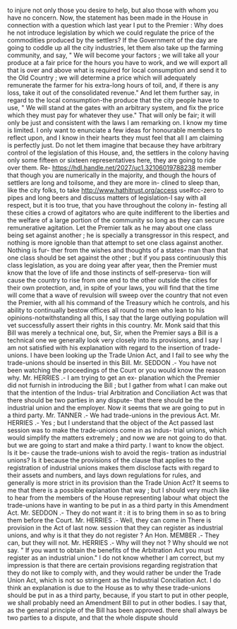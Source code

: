 to injure not only those you desire to help, but also those with whom you have no concern. Now, the statement has been made in the House in connection with a question which last year I put to the Premier : Why does he not introduce legislation by which we could regulate the price of the commodities produced by the settlers? If the Government of the day are going to coddle up all the city industries, let them also take up the farming community, and say, " We will become your factors ; we will take all your produce at a fair price for the hours you have to work, and we will export all that is over and above what is required for local consumption and send it to the Old Country ; we will determine a price which will adequately remunerate the farmer for his extra-long hours of toil, and, if there is any loss, take it out of the consolidated revenue." And let them further say, in regard to the local consumption-the produce that the city people have to use, " We will stand at the gates with an arbitrary system, and fix the price which they must pay for whatever they use." That will only be fair; it will only be just and consistent with the laws I am remarking on. I know my time is limited. I only want to enunciate a few ideas for honourable members to reflect upon, and I know in their hearts they must feel that all I am claiming is perfectly just. Do not let them imagine that because they have arbitrary control of the legislation of this House, and, the settlers in the colony having only some fifteen or sixteen representatives here, they are going to ride over them. Re- https://hdl.handle.net/2027/uc1.32106019788238 member that though you are numerically in the majority, and though the hours of settlers are long and toilsome, and they are more in- clined to sleep than, like the city folks, to take http://www.hathitrust.org/access use#cc-zero to pipes and long beers and discuss matters of legislation-I say with all respect, but it is too true, that you have throughout the colony in- festing all these cities a crowd of agitators who are quite indifferent to the liberties and the welfare of a large portion of the community so long as they can secure remunerative agitation. Let the Premier talk as he may about one class being set against another ; he is specially a transgressor in this respect, and nothing is more ignoble than that attempt to set one class against another. Nothing is fur- ther from the wishes and thoughts of a states- man than that one class should be set against the other ; but if you pass continuously this class legislation, as you are doing year after year, then the Premier must know that the love of life and those instincts of self-preserva- tion will cause the country to rise from one end to the other outside the cities for their own protection, and, in spite of your laws, you will find that the time will come that a wave of revulsion will sweep over the country that not even the Premier, with all his command of the Treasury which he controls, and his ability to continually bestow offices all round to men who lean to his opinions-notwithstanding all this, I say that the large outlying population will vet successfully assert their rights in this country. Mr. Monk said that this Bill was merely a technical one, but, Sir, when the Premier says a Bill is a technical one we generally look very closely into its provisions, and I say I am not satisfied with his explanation with regard to the insertion of trade-unions. I have been looking up the Trade Union Act, and I fail to see why the trade-unions should be inserted in this Bill. Mr. SEDDON .- You have not been watching the proceedings of the Court or you would know the reason why. Mr. HERRIES .- I am trying to get an ex- planation which the Premier did not furnish in introducing the Bill ; but I gather from what I can make out that the intention of the Indus- trial Arbitration and Conciliation Act was that there should be two parties in any dispute- that there should be the industrial union and the employer. Now it seems that we are going to put in a third party. Mr. TANNER .- We had trade-unions in the previous Act. Mr. HERRIES .- Yes ; but I understand that the object of the Act passed last session was to make the trade-unions come in as indus- trial unions, which would simplify the matters extremely ; and now we are not going to do that. but we are going to start and make a third party. I want to know the object. Is it be- cause the trade-unions wish to avoid the regis- tration as industrial unions? Is it because the provisions of the clause that applies to the registration of industrial unions makes them disclose facts with regard to their assets and numbers, and lays down regulations for rules, and generally is more strict in its provision than the Trade Union Act? It seems to me that there is a possible explanation that way ; but I should very much like to hear from the members of the House representing labour what object the trade-unions have in wanting to be put in as a third party in this Amendment Act. Mr. SEDDON .- They do not want it : it is to bring them in so as to bring them before the Court. Mr. HERRIES .- Well, they can come in There is provision in the Act of last now. session that they can register as industrial unions, and why is it that they do not register ? An Hon. MEMBER .- They can, but they will not. Mr. HERRIES .- Why will they not ? Why should we not say. " If you want to obtain the benefits of the Arbitration Act you must register as an industrial union." I do not know whether I am correct, but my impression is that there are certain provisions regarding registration that they do not like to comply with, and they would rather be under the Trade Union Act, which is not so stringent as the Industrial Conciliation Act. I do think an explanation is due to the House as to why these trade-unions should be put in as a third party, because, if you start to put in other people, we shall probably need an Amendment Bill to put in other bodies. I say that, as the general principle of the Bill has been approved. there shall always be two parties to a dispute, and that the whole dispute should 